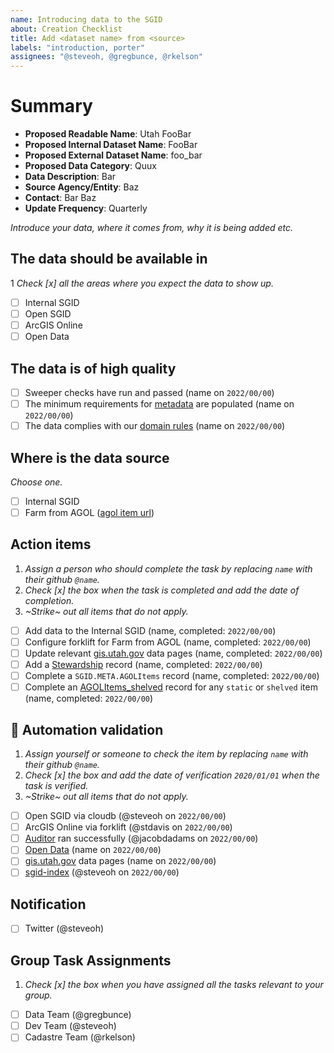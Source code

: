 ```yaml
---
name: Introducing data to the SGID
about: Creation Checklist
title: Add <dataset name> from <source>
labels: "introduction, porter"
assignees: "@steveoh, @gregbunce, @rkelson"
---
```


# Summary

- **Proposed Readable Name**: Utah FooBar <!-- AGOL_PUBLISHED_NAME -->
- **Proposed Internal Dataset Name**: FooBar
- **Proposed External Dataset Name**: foo_bar <!-- AGOL_PUBLISHED_NAME with spaces converted to underscores and Utah removed -->
- **Proposed Data Category**: Quux
- **Data Description**: Bar
- **Source Agency/Entity**: Baz
- **Contact**: Bar Baz
- **Update Frequency**: Quarterly

_Introduce your data, where it comes from, why it is being added etc._

## The data should be available in

1 _Check [x] all the areas where you expect the data to show up._

- [ ] Internal SGID
- [ ] Open SGID
- [ ] ArcGIS Online
- [ ] Open Data

## The data is of high quality

- [ ] Sweeper checks have run and passed (name on `2022/00/00`)
- [ ] The minimum requirements for [metadata](https://gis.utah.gov/about/policy/sgid/) are populated (name on `2022/00/00`)
- [ ] The data complies with our [domain rules](https://gis.utah.gov/about/policy/sgid/) (name on `2022/00/00`)

## Where is the data source

_Choose one._

- [ ] Internal SGID
- [ ] Farm from AGOL ([agol item url](??))

## Action items

1. _Assign a person who should complete the task by replacing `name` with their github `@name`._
1. _Check [x] the box when the task is completed and add the date of completion._
1. _~Strike~ out all items that do not apply._

- [ ] Add data to the Internal SGID (name, completed: `2022/00/00`)
- [ ] Configure forklift for Farm from AGOL (name, completed: `2022/00/00`)
- [ ] Update relevant [gis.utah.gov](https://gis.utah.gov/data) data pages (name, completed: `2022/00/00`)
- [ ] Add a [Stewardship](https://docs.google.com/spreadsheets/d/11ASS7LnxgpnD0jN4utzklREgMf1pcvYjcXcIcESHweQ/edit#gid=1) record (name, completed: `2022/00/00`)
- [ ] Complete a `SGID.META.AGOLItems` record (name, completed: `2022/00/00`)
- [ ] Complete an [AGOLItems_shelved](http://utah.maps.arcgis.com/home/item.html?id=1760fbedbc7e49429aa6c0c3ab1442ec) record for any `static` or `shelved` item (name, completed: `2022/00/00`)

## :robot: Automation validation

1. _Assign yourself or someone to check the item by replacing `name` with their github `@name`._
1. _Check [x] the box and add the date of verification `2020/01/01` when the task is verified._
1. _~Strike~ out all items that do not apply._

- [ ] Open SGID via cloudb (@steveoh on `2022/00/00`)
- [ ] ArcGIS Online via forklift (@stdavis on `2022/00/00`)
- [ ] [Auditor](https://github.com/agrc/Auditor) ran successfully (@jacobdadams on `2022/00/00`)
- [ ] [Open Data](https://opendata.gis.utah.gov) (name on `2022/00/00`)
- [ ] [gis.utah.gov](https://gis.utah.gov/data) data pages (name on `2022/00/00`)
- [ ] [sgid-index](https://gis.utah.gov/data/sgid-index) (@steveoh on `2022/00/00`)

## Notification

- [ ] Twitter (@steveoh)

## Group Task Assignments

1. _Check [x] the box when you have assigned all the tasks relevant to your group._

- [ ] Data Team (@gregbunce)
- [ ] Dev Team (@steveoh)
- [ ] Cadastre Team (@rkelson)
